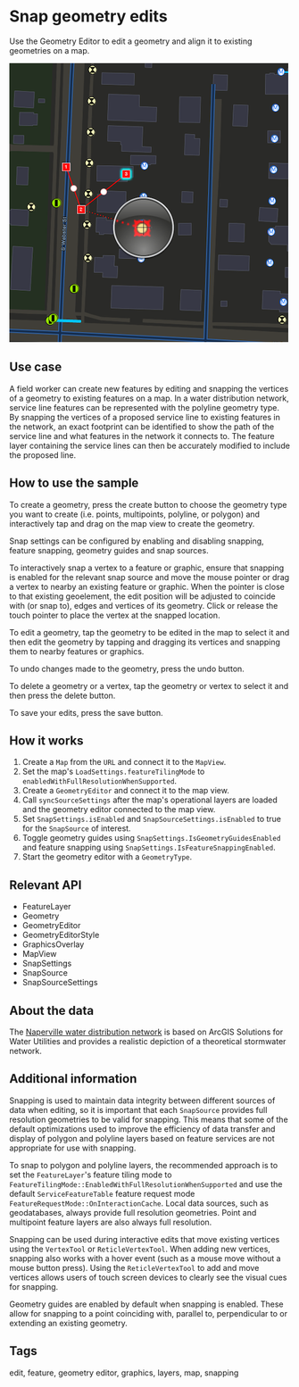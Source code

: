# Snap geometry edits

Use the Geometry Editor to edit a geometry and align it to existing geometries on a map.

![](screenshot.png)

## Use case

A field worker can create new features by editing and snapping the vertices of a geometry to existing features on a map. In a water distribution network, service line features can be represented with the polyline geometry type. By snapping the vertices of a proposed service line to existing features in the network, an exact footprint can be identified to show the path of the service line and what features in the network it connects to. The feature layer containing the service lines can then be accurately modified to include the proposed line.

## How to use the sample

To create a geometry, press the create button to choose the geometry type you want to create (i.e. points, multipoints, polyline, or polygon) and interactively tap and drag on the map view to create the geometry.

Snap settings can be configured by enabling and disabling snapping, feature snapping, geometry guides and snap sources.

To interactively snap a vertex to a feature or graphic, ensure that snapping is enabled for the relevant snap source and move the mouse pointer or drag a vertex to nearby an existing feature or graphic. When the pointer is close to that existing geoelement, the edit position will be adjusted to coincide with (or snap to), edges and vertices of its geometry. Click or release the touch pointer to place the vertex at the snapped location.

To edit a geometry, tap the geometry to be edited in the map to select it and then edit the geometry by tapping and dragging its vertices and snapping them to nearby features or graphics.

To undo changes made to the geometry, press the undo button.

To delete a geometry or a vertex, tap the geometry or vertex to select it and then press the delete button.

To save your edits, press the save button.

## How it works

1. Create a `Map` from the `URL` and connect it to the `MapView`.
2. Set the map's `LoadSettings.featureTilingMode` to `enabledWithFullResolutionWhenSupported`.
3. Create a `GeometryEditor` and connect it to the map view.
4. Call `syncSourceSettings` after the map's operational layers are loaded and the geometry editor connected to the map view.
5. Set `SnapSettings.isEnabled` and `SnapSourceSettings.isEnabled` to true for the `SnapSource` of interest.
6. Toggle geometry guides using `SnapSettings.IsGeometryGuidesEnabled` and feature snapping using `SnapSettings.IsFeatureSnappingEnabled`.
7. Start the geometry editor with a `GeometryType`.

## Relevant API

* FeatureLayer
* Geometry
* GeometryEditor
* GeometryEditorStyle
* GraphicsOverlay
* MapView
* SnapSettings
* SnapSource
* SnapSourceSettings

## About the data

The [Naperville water distribution network](https://www.arcgis.com/home/item.html?id=b95fe18073bc4f7788f0375af2bb445e) is based on ArcGIS Solutions for Water Utilities and provides a realistic depiction of a theoretical stormwater network.

## Additional information

Snapping is used to maintain data integrity between different sources of data when editing, so it is important that each `SnapSource` provides full resolution geometries to be valid for snapping. This means that some of the default optimizations used to improve the efficiency of data transfer and display of polygon and polyline layers based on feature services are not appropriate for use with snapping.

To snap to polygon and polyline layers, the recommended approach is to set the `FeatureLayer`'s feature tiling mode to `FeatureTilingMode::EnabledWithFullResolutionWhenSupported` and use the default `ServiceFeatureTable` feature request mode `FeatureRequestMode::OnInteractionCache`. Local data sources, such as geodatabases, always provide full resolution geometries. Point and multipoint feature layers are also always full resolution.

Snapping can be used during interactive edits that move existing vertices using the `VertexTool` or `ReticleVertexTool`. When adding new vertices, snapping also works with a hover event (such as a mouse move without a mouse button press). Using the `ReticleVertexTool` to add and move vertices allows users of touch screen devices to clearly see the visual cues for snapping.

Geometry guides are enabled by default when snapping is enabled. These allow for snapping to a point coinciding with, parallel to, perpendicular to or extending an existing geometry.

## Tags

edit, feature, geometry editor, graphics, layers, map, snapping
